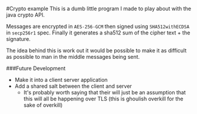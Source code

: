 #Crypto example
This is a dumb little program I made to play about with the java crypto API.

Messages are encrypted in `AES-256-GCM` then signed using `SHA512withECDSA` in `secp256r1` spec.
Finally it generates a sha512 sum of the cipher text + the signature.

The idea behind this is work out it would be possible to make it as difficult as possible to man in the middle messages being sent. 


###Future Development
- Make it into a client server application
- Add a shared salt between the client and server
  - It's probably worth saying that their will just be an assumption that this will all be happening over TLS (this is ghoulish overkill for the sake of overkill)  
